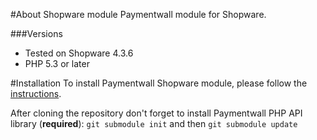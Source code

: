 #About Shopware module
Paymentwall module for Shopware.


###Versions
* Tested on Shopware 4.3.6
* PHP 5.3 or later

#Installation
To install Paymentwall Shopware module, please follow the [instructions](https://www.paymentwall.com/en/documentation/Shopware/3926).

After cloning the repository don't forget to install Paymentwall PHP API library (**required**):
`git submodule init` and then `git submodule update`
